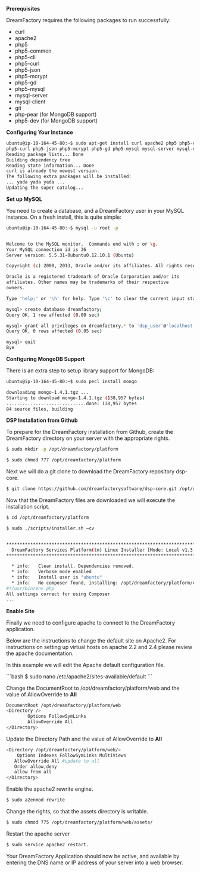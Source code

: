 <b> Prerequisites </b>


<p>DreamFactory requires the following packages to run successfully:</p>
<ul>
<li>curl</li>
<li>apache2</li>
<li>php5</li>
<li>php5-common</li>
<li>php5-cli</li>
<li>php5-curl</li>
<li>php5-json</li>
<li>php5-mcrypt</li>
<li>php5-gd</li>
<li>php5-mysql</li>
<li>mysql-server</li>
<li>mysql-client</li>
<li>git</li>
<li>php-pear (for MongoDB support)</li>
<li>php5-dev (for MongoDB support)</li>
</ul>

<b>Configuring Your Instance</b>

```bash
ubuntu@ip-10-164-45-80:~$ sudo apt-get install curl apache2 php5 php5-common php5-cli
php5-curl php5-json php5-mcrypt php5-gd php5-mysql mysql-server mysql-client git
Reading package lists... Done
Building dependency tree       
Reading state information... Done
curl is already the newest version.
The following extra packages will be installed:
... yada yada yada ...
Updating the super catalog...
```

<B>Set up MySQL</B>

<p>You need to create a database, and a DreamFactory user in your MySQL instance.  On a fresh install, this is quite simple:</p>

```bash
ubuntu@ip-10-164-45-80:~$ mysql -u root -p


Welcome to the MySQL monitor.  Commands end with ; or \g.
Your MySQL connection id is 36
Server version: 5.5.31-0ubuntu0.12.10.1 (Ubuntu)

Copyright (c) 2000, 2013, Oracle and/or its affiliates. All rights reserved.

Oracle is a registered trademark of Oracle Corporation and/or its
affiliates. Other names may be trademarks of their respective
owners.

Type 'help;' or '\h' for help. Type '\c' to clear the current input statement.
```

```bash
mysql> create database dreamfactory;
Query OK, 1 row affected (0.00 sec)
```

```bash
mysql> grant all privileges on dreamfactory.* to 'dsp_user'@'localhost' identified by 'dsp_user';
Query OK, 0 rows affected (0.05 sec)
```

```bash
mysql> quit
Bye
```


<b>Configuring MongoDB Support</b>

<p>There is an extra step to setup library support for MongoDB:</p>

```bash
ubuntu@ip-10-164-45-80:~$ sudo pecl install mongo

downloading mongo-1.4.1.tgz ...
Starting to download mongo-1.4.1.tgz (138,957 bytes)
..............................done: 138,957 bytes
84 source files, building
```


<b>DSP Installation from Github</b>

<p>To prepare for the DreamFactory installation from Github, create the DreamFactory directory on your server with the appropriate rights.</p>

```bash
$ sudo mkdir -p /opt/dreamfactory/platform

$ sudo chmod 777 /opt/dreamfactory/platform
```

<p>Next we will do a git clone to download the DreamFactory repository dsp-core.</p>

```bash
$ git clone https://github.com/dreamfactorysoftware/dsp-core.git /opt/dreamfactory/platform
```

<p>Now that the DreamFactory files are downloaded we will execute the installation script.</p>

```bash
$ cd /opt/dreamfactory/platform

$ sudo ./scripts/installer.sh –cv


********************************************************************************
  DreamFactory Services Platform(tm) Linux Installer [Mode: Local v1.3.3]
********************************************************************************

  * info:	Clean install. Dependencies removed.
  * info:	Verbose mode enabled
  * info:	Install user is "ubuntu"
  * info:	No composer found, installing: /opt/dreamfactory/platform/composer.phar
#!/usr/bin/env php
All settings correct for using Composer
...
```

<b>Enable Site</b>
<p>
Finally we need to configure apache to connect to the DreamFactory application.

Below are the instructions to change the default site on Apache2.  For instructions on setting up virtual hosts on apache 2.2 and 2.4 please review the apache documentation.

In this example we will edit the Apache default configuration file.
</p>
```bash
$ sudo nano /etc/apache2/sites-available/default
```

<p>Change the DocumentRoot to /opt/dreamfactory/platform/web  and the value of AllowOverride to <B>All</B></p>

```bash
DocumentRoot /opt/dreamfactory/platform/web
<Directory />
        Options FollowSymLinks
        AllowOverride All
</Directory>
```

<p>Update the Directory Path and the value of AllowOverride to <B>All</B></p>

```bash
<Directory /opt/dreamfactory/platform/web/>
	Options Indexes FollowSymLinks MultiViews
   AllowOverride All #update to all
   Order allow,deny
   allow from all
</Directory>
```
<p>Enable the apache2 rewrite engine.</p>

```bash
$ sudo a2enmod rewrite
```

<p>Change the rights, so that the assets directory is writable.</p>

```bash
$ sudo chmod 775 /opt/dreamfactory/platform/web/assets/
```

Restart the apache server

```bash
$ sudo service apache2 restart.
```

<p>Your DreamFactory Application should now be active, and available by entering the DNS name or IP address of your server into a web browser.</p>